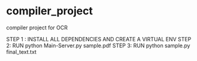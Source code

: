 # compiler_project
compiler project for OCR

STEP 1 :
        INSTALL ALL DEPENDENCIES AND CREATE A VIRTUAL ENV
STEP 2:
        RUN python Main-Server.py sample.pdf 
STEP 3:
        RUN python sample.py final_text.txt
                                              
